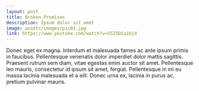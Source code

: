 ```yaml
---
layout: post
title: Broken Promises
description: Ipsum dolor sit amet
image: assets/images/pic01.jpg
link: https://www.youtube.com/watch?v=SSI5DiuiUj4
---
```


Donec eget ex magna. Interdum et malesuada fames ac ante ipsum primis in faucibus. Pellentesque venenatis dolor imperdiet dolor mattis sagittis.
Praesent rutrum sem diam, vitae egestas enim auctor sit amet. Pellentesque leo mauris, consectetur id ipsum sit amet, fergiat.
Pellentesque in mi eu massa lacinia malesuada et a elit. Donec urna ex, lacinia in purus ac, pretium pulvinar mauris.
